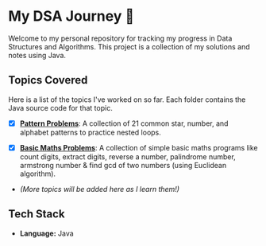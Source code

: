 # My DSA Journey 🚀

Welcome to my personal repository for tracking my progress in Data Structures and Algorithms. This project is a collection of my solutions and notes using Java.

## Topics Covered

Here is a list of the topics I've worked on so far. Each folder contains the Java source code for that topic.

- [x] **[Pattern Problems](./patternproblems)**: A collection of 21 common star, number, and alphabet patterns to practice nested loops.

- [x] **[Basic Maths Problems](./basicmaths)**: A collection of simple basic maths programs like count digits, extract digits, reverse a number, palindrome number, armstrong number & find gcd of two numbers (using Euclidean algorithm).
- _(More topics will be added here as I learn them!)_

## Tech Stack

- **Language:** Java
